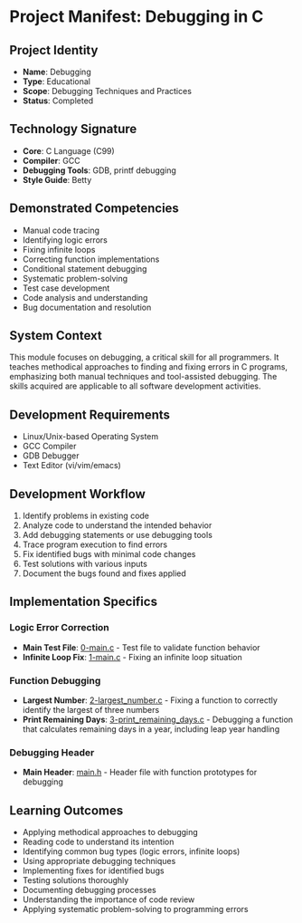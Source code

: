 # Project Manifest: Debugging in C

## Project Identity
- **Name**: Debugging
- **Type**: Educational
- **Scope**: Debugging Techniques and Practices
- **Status**: Completed

## Technology Signature
- **Core**: C Language (C99)
- **Compiler**: GCC
- **Debugging Tools**: GDB, printf debugging
- **Style Guide**: Betty

## Demonstrated Competencies
- Manual code tracing
- Identifying logic errors
- Fixing infinite loops
- Correcting function implementations
- Conditional statement debugging
- Systematic problem-solving
- Test case development
- Code analysis and understanding
- Bug documentation and resolution

## System Context
This module focuses on debugging, a critical skill for all programmers. It teaches methodical approaches to finding and fixing errors in C programs, emphasizing both manual techniques and tool-assisted debugging. The skills acquired are applicable to all software development activities.

## Development Requirements
- Linux/Unix-based Operating System
- GCC Compiler
- GDB Debugger
- Text Editor (vi/vim/emacs)

## Development Workflow
1. Identify problems in existing code
2. Analyze code to understand the intended behavior
3. Add debugging statements or use debugging tools
4. Trace program execution to find errors
5. Fix identified bugs with minimal code changes
6. Test solutions with various inputs
7. Document the bugs found and fixes applied

## Implementation Specifics

### Logic Error Correction
- **Main Test File**: [0-main.c](./0-main.c) - Test file to validate function behavior
- **Infinite Loop Fix**: [1-main.c](./1-main.c) - Fixing an infinite loop situation

### Function Debugging
- **Largest Number**: [2-largest_number.c](./2-largest_number.c) - Fixing a function to correctly identify the largest of three numbers
- **Print Remaining Days**: [3-print_remaining_days.c](./3-print_remaining_days.c) - Debugging a function that calculates remaining days in a year, including leap year handling

### Debugging Header
- **Main Header**: [main.h](./main.h) - Header file with function prototypes for debugging

## Learning Outcomes
- Applying methodical approaches to debugging
- Reading code to understand its intention
- Identifying common bug types (logic errors, infinite loops)
- Using appropriate debugging techniques
- Implementing fixes for identified bugs
- Testing solutions thoroughly
- Documenting debugging processes
- Understanding the importance of code review
- Applying systematic problem-solving to programming errors